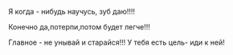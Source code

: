 Я когда - нибудь научусь, зуб даю!!!!

Конечно да,потерпи,потом будет легче!!!

Главное - не унывай и старайся!!! У тебя есть цель- иди к ней!